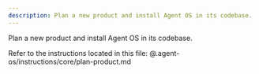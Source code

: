 ```yaml
---
description: Plan a new product and install Agent OS in its codebase.
---
```


Plan a new product and install Agent OS in its codebase.

Refer to the instructions located in this file:
@.agent-os/instructions/core/plan-product.md
